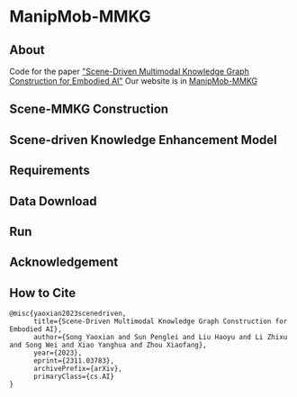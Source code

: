 # ManipMob-MMKG

## About

Code for the paper ["Scene-Driven Multimodal Knowledge Graph Construction for Embodied AI"](https://arxiv.org/abs/2311.03783)
Our website is in [ManipMob-MMKG](https://sites.google.com/view/manipmob-mmkg)

## Scene-MMKG Construction

## Scene-driven Knowledge Enhancement Model


## Requirements

## Data Download

## Run

## Acknowledgement

## How to Cite
```
@misc{yaoxian2023scenedriven,
      title={Scene-Driven Multimodal Knowledge Graph Construction for Embodied AI}, 
      author={Song Yaoxian and Sun Penglei and Liu Haoyu and Li Zhixu and Song Wei and Xiao Yanghua and Zhou Xiaofang},
      year={2023},
      eprint={2311.03783},
      archivePrefix={arXiv},
      primaryClass={cs.AI}
}


